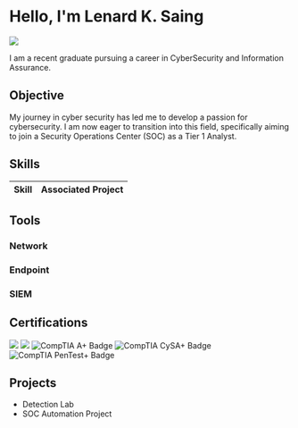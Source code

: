 # Hello, I'm Lenard K. Saing
<a href="www.linkedin.com/in/lenardksaing"> <img src="https://img.shields.io/badge/-LinkedIn-0072b1?&style=for-the-badge&logo=linkedin&logoColor=white" /></a>

I am a recent graduate pursuing a career in CyberSecurity and Information Assurance.

## Objective

My journey in cyber security has led me to develop a passion for cybersecurity. I am now eager to transition into this field, specifically aiming to join a Security Operations Center (SOC) as a Tier 1 Analyst.

## Skills

| Skill                                         | Associated Project         |
|-----------------------------------------------|----------------------------|

## Tools


### Network

### Endpoint


### SIEM


## Certifications

<div>
<img src="https://img.shields.io/badge/-Security%2B-FF0000?&style=for-the-badge&logo=CompTIA&logoColor=white" />
<img src="https://img.shields.io/badge/-Network%2B-007ACC?&style=for-the-badge&logo=CompTIA&logoColor=white" />
<img src<img src="https://img.shields.io/badge/-A%2B-FF5722?style=for-the-badge&logo=CompTIA&logoColor=white" alt="CompTIA A+ Badge" />
<img src="https://img.shields.io/badge/-CySA%2B-388E3C?style=for-the-badge&logo=CompTIA&logoColor=white" alt="CompTIA CySA+ Badge" />
<img src="https://img.shields.io/badge/-PenTest%2B-6A1B9A?style=for-the-badge&logo=CompTIA&logoColor=white" alt="CompTIA PenTest+ Badge" />
</div>

## Projects
- Detection Lab
- SOC Automation Project
